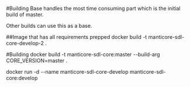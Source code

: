 #Building
Base handles the most time consuming part which is the initial build of master.

Other builds can use this as a base.



##Image that has all requirements prepped
docker build -t manticore-sdl-core-develop-2 .







#Building
docker build -t manticore-sdl-core:master --build-arg CORE_VERSION=master .




docker run -d --name manticore-sdl-core-develop manticore-sdl-core:develop
